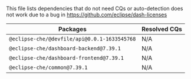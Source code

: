 This file lists dependencies that do not need CQs or auto-detection does not work due to a bug in https://github.com/eclipse/dash-licenses

| Packages | Resolved CQs |
| --- | --- |
| `@eclipse-che/@devfile/api@0.0.1-1633545768` | N/A |
| `@eclipse-che/dashboard-backend@7.39.1` | N/A |
| `@eclipse-che/dashboard-frontend@7.39.1` | N/A |
| `@eclipse-che/common@7.39.1` | N/A |
